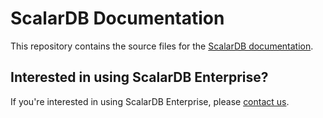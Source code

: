 # ScalarDB Documentation

This repository contains the source files for the [ScalarDB documentation](https://scalardb.scalar-labs.com/docs).

## Interested in using ScalarDB Enterprise?

If you're interested in using ScalarDB Enterprise, please [contact us](https://www.scalar-labs.com/contact).
